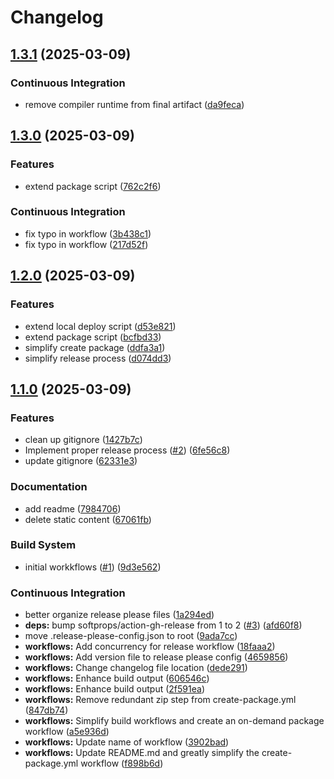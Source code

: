 # Changelog

## [1.3.1](https://github.com/stdNullPtr/StrataBro/compare/StrataBro-v1.3.0...StrataBro-v1.3.1) (2025-03-09)


### Continuous Integration

* remove compiler runtime from final artifact ([da9feca](https://github.com/stdNullPtr/StrataBro/commit/da9feca85a5e510026d9f584a3359976f9c1b011))

## [1.3.0](https://github.com/stdNullPtr/StrataBro/compare/StrataBro-v1.2.0...StrataBro-v1.3.0) (2025-03-09)


### Features

* extend package script ([762c2f6](https://github.com/stdNullPtr/StrataBro/commit/762c2f6c37d98e45a0a984f92442cfc66cddccbd))


### Continuous Integration

* fix typo in workflow ([3b438c1](https://github.com/stdNullPtr/StrataBro/commit/3b438c1f96da876b17d3e2cb653d99ec28791bde))
* fix typo in workflow ([217d52f](https://github.com/stdNullPtr/StrataBro/commit/217d52f20df99a9737805905138c5406cfdf2a2e))

## [1.2.0](https://github.com/stdNullPtr/StrataBro/compare/StrataBro-v1.1.0...StrataBro-v1.2.0) (2025-03-09)


### Features

* extend local deploy script ([d53e821](https://github.com/stdNullPtr/StrataBro/commit/d53e82140d28990ee9ccbd9769acd07db332a26b))
* extend package script ([bcfbd33](https://github.com/stdNullPtr/StrataBro/commit/bcfbd335766be8cbd95638cb6f42a0fc286b5935))
* simplify create package ([ddfa3a1](https://github.com/stdNullPtr/StrataBro/commit/ddfa3a13e7154481790af514b2d912d65d23df44))
* simplify release process ([d074dd3](https://github.com/stdNullPtr/StrataBro/commit/d074dd33475c9673581e45c6d0a89908b02673f2))

## [1.1.0](https://github.com/stdNullPtr/StrataBro/compare/StrataBro-v1.0.0...StrataBro-v1.1.0) (2025-03-09)


### Features

* clean up gitignore ([1427b7c](https://github.com/stdNullPtr/StrataBro/commit/1427b7c70da2f293fb066332fa814b4e605d7d78))
* Implement proper release process ([#2](https://github.com/stdNullPtr/StrataBro/issues/2)) ([6fe56c8](https://github.com/stdNullPtr/StrataBro/commit/6fe56c81fa4effcd47e4fa085a798ff0d9543100))
* update gitignore ([62331e3](https://github.com/stdNullPtr/StrataBro/commit/62331e31e1dabd98e50fa5659129c81473863336))


### Documentation

* add readme ([7984706](https://github.com/stdNullPtr/StrataBro/commit/7984706e3e8d942643fcac3dde92abab79eb9810))
* delete static content ([67061fb](https://github.com/stdNullPtr/StrataBro/commit/67061fb4762e8e0e3073fd59914ac1ecfe939068))


### Build System

* initial workkflows ([#1](https://github.com/stdNullPtr/StrataBro/issues/1)) ([9d3e562](https://github.com/stdNullPtr/StrataBro/commit/9d3e562194bd95da6d2c0231d0613dc23e16b34d))


### Continuous Integration

* better organize release please files ([1a294ed](https://github.com/stdNullPtr/StrataBro/commit/1a294ed64f1f20dc982275ee20278ff0a7459092))
* **deps:** bump softprops/action-gh-release from 1 to 2 ([#3](https://github.com/stdNullPtr/StrataBro/issues/3)) ([afd60f8](https://github.com/stdNullPtr/StrataBro/commit/afd60f8650cceeabc7448632cc3550e01fc70684))
* move .release-please-config.json to root ([9ada7cc](https://github.com/stdNullPtr/StrataBro/commit/9ada7cc544cf8e305131d8bcf4c6ae25d6e5271a))
* **workflows:** Add concurrency for release workflow ([18faaa2](https://github.com/stdNullPtr/StrataBro/commit/18faaa280d1f7bacec978def2227d00bf33589c8))
* **workflows:** Add version file to release please config ([4659856](https://github.com/stdNullPtr/StrataBro/commit/46598562be235233687cf27e5f6ebbb56f2cb564))
* **workflows:** Change changelog file location ([dede291](https://github.com/stdNullPtr/StrataBro/commit/dede291443c0b712cd5aab0e698e6c148683c76a))
* **workflows:** Enhance build output ([606546c](https://github.com/stdNullPtr/StrataBro/commit/606546ccb6a2b516a5e416de2f726b04e397deb6))
* **workflows:** Enhance build output ([2f591ea](https://github.com/stdNullPtr/StrataBro/commit/2f591ea2baf82c25850bfa649a8db7f3a0b24261))
* **workflows:** Remove redundant zip step from create-package.yml ([847db74](https://github.com/stdNullPtr/StrataBro/commit/847db74e8d0896270053b50d1cd4508383864142))
* **workflows:** Simplify build workflows and create an on-demand package workflow ([a5e936d](https://github.com/stdNullPtr/StrataBro/commit/a5e936df60f6cccbd3fef2c83d9e2805843c559e))
* **workflows:** Update name of workflow ([3902bad](https://github.com/stdNullPtr/StrataBro/commit/3902bad15806a86a291c5de4030e28fed56039dc))
* **workflows:** Update README.md and greatly simplify the create-package.yml workflow ([f898b6d](https://github.com/stdNullPtr/StrataBro/commit/f898b6d8a4788cd434ad87e5cb99f05efa570170))
